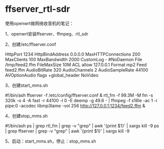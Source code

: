 # ffserver_rtl-sdr

使用openwrt做网络收音机的笔记：

1、openwrt安装ffserver、ffmpeg、rtl_sdr

2、创建/etc/ffserver.conf

HttpPort 1234
HttpBindAddress 0.0.0.0
MaxHTTPConnections 200
MaxClients 100
MaxBandwidth 2000
CustomLog -
#NoDaemon
<Feed feed2.ffm>
        File /tmp/feed2.ffm
        FileMaxSize 10M
        ACL allow 127.0.0.1
</Feed>
<Stream demoAudio.mp3>
        Format mp2
        Feed feed2.ffm
        AudioBitRate 320
        AudioChannels 2
        AudioSampleRate 44100
        AVOptionAudio flags +global_header
        NoVideo
</Stream>

3、创建start_mms.sh

#!/bin/ash
ffserver -f /etc/config/ffserver.conf &
rtl_fm -f 99.3M -M fm -s 320k -o 4 -A fast -r 44100 -l 0 -E deemp -g 49.6 - | ffmpeg -f s16le -ac 1 -i pipe:0 -acodec libmp3lame -vol 256 http://127.0.0.1:1234/feed2.ffm &

4、创建stop_mms.sh

#!/bin/ash
ps | grep rtl_fm | grep -v "grep" | awk '{print $1}' | xargs kill -9
ps | grep ffserver | grep -v "grep" | awk '{print $1}' | xargs kill -9

5、启动：start_mms.sh，停止：stop_mms.sh
